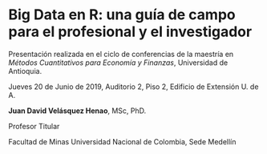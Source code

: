 # Big Data en R: una guía de campo para el profesional y el investigador

Presentación realizada en el ciclo de conferencias de la maestría en *Métodos Cuantitativos para Economía y Finanzas*, Universidad de Antioquia.

Jueves 20 de Junio de 2019, Auditorio 2, Piso 2, Edificio de Extensión U. de A.


**Juan David Velásquez Henao**, MSc, PhD.

Profesor Titular

Facultad de Minas
Universidad Nacional de Colombia, Sede Medellín

